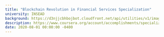 ```yaml
---
title: "Blockchain Revolution in Financial Services Specialization"
university: INSEAD
background: https://d3njjcbhbojbot.cloudfront.net/api/utilities/v1/imageproxy/http://coursera-university-assets.s3.amazonaws.com/c9/3ab5b8385f4809ac01eff7e499d23f/L-png-roundel-RGB-green.png?auto=format%2Ccompress&dpr=1&w=80&h=80
description: https://www.coursera.org/account/accomplishments/specialization/E2UP52Z59RBM
date: 2020-08-01 00:00:00 -0400
---
```

